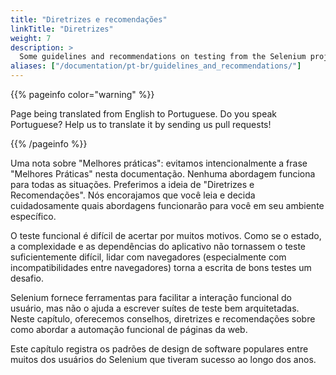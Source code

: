 ```yaml
---
title: "Diretrizes e recomendações"
linkTitle: "Diretrizes"
weight: 7
description: >
  Some guidelines and recommendations on testing from the Selenium project.
aliases: ["/documentation/pt-br/guidelines_and_recommendations/"]  
---
```


{{% pageinfo color="warning" %}}
<p class="lead">
   <i class="fas fa-language display-4"></i> 
   Page being translated from 
   English to Portuguese. Do you speak Portuguese? Help us to translate
   it by sending us pull requests!
</p>
{{% /pageinfo %}}

Uma nota sobre "Melhores práticas": evitamos intencionalmente a frase "Melhores
Práticas" nesta documentação. Nenhuma abordagem funciona para todas as situações.
Preferimos a ideia de "Diretrizes e Recomendações". Nós encorajamos
que você leia e decida cuidadosamente quais abordagens
funcionarão para você em seu ambiente específico.

O teste funcional é difícil de acertar por muitos motivos.
Como se o estado, a complexidade e as dependências do aplicativo não tornassem o teste suficientemente difícil,
lidar com navegadores (especialmente com incompatibilidades entre navegadores)
torna a escrita de bons testes um desafio.

Selenium fornece ferramentas para facilitar a interação funcional do usuário,
mas não o ajuda a escrever suítes de teste bem arquitetadas.
Neste capítulo, oferecemos conselhos, diretrizes e recomendações
sobre como abordar a automação funcional de páginas da web.

Este capítulo registra os padrões de design de software populares
entre muitos dos usuários do Selenium
que tiveram sucesso ao longo dos anos.
